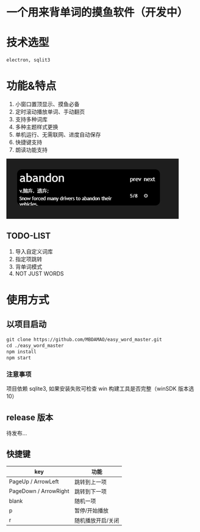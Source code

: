# 一个用来背单词的摸鱼软件（开发中）

# 技术选型

    electron, sqlit3

# 功能&特点

1. 小窗口置顶显示、摸鱼必备
2. 定时滚动播放单词、手动翻页
3. 支持多种词库
4. 多种主题样式更换
5. 单机运行、无需联网、进度自动保存
6. 快捷键支持
7. 朗读功能支持

![p1](https://github.com/MBDAMAO/easy_word_master/blob/master/doc/1.png)

## TODO-LIST

1. 导入自定义词库
2. 指定项跳转
3. 背单词模式
4. NOT JUST WORDS

# 使用方式

## 以项目启动

```shell
git clone https://github.com/MBDAMAO/easy_word_master.git
cd ./easy_word_master
npm install
npm start
```

### 注意事项

项目依赖 sqlite3, 如果安装失败可检查 win 构建工具是否完整（winSDK 版本选 10）

## release 版本

待发布...

## 快捷键

| key                   | 功能              |
| --------------------- | ----------------- |
| PageUp / ArrowLeft    | 跳转到上一项      |
| PageDown / ArrowRight | 跳转到下一项      |
| blank                 | 随机一项          |
| p                     | 暂停/开始播放     |
| r                     | 随机播放开启/关闭 |
